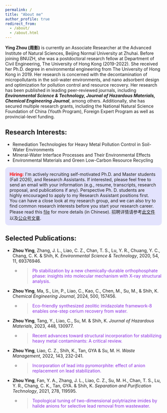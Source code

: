 ```yaml
---
permalink: /
title: "About me"
author_profile: true
redirect_from: 
  - /about/
  - /about.html
---
```


**Ying Zhou (周影)** is currently an Associate Researcher at the Advanced Institute of Natural Sciences, Beijing Normal University at Zhuhai. Before joining BNUZH, she was a postdoctoral research fellow at Department of Civil Engineering, The University of Hong Kong (2019-2022). She received her Ph.D. degree in environmental engineering from The University of Hong Kong in 2019. Her research is concerned with the decontamination of micropollutants in the soil-water environments, and nano adsorbent design and optimization for pollution control and resource recovery. Her research has been published in leading peer-reviewed journals, including ***Environmental Science & Technology, Journal of Hazardous Materials, Chemical Engineering Journal***, among others. Additionally, she has secured multiple research grants, including the National Natural Science Foundation of China (Youth Program), Foreign Expert Program as well as provincial-level funding.


## Research Interests:

* Remediation Technologies for Heavy Metal Pollution Control in Soil-Water Environments
* Mineral-Water Interface Processes and Their Environmental Effects
* Environmental Materials and Green Low-Carbon Resource Recycling

<style>
p.highlight {
  background-color: rgba(0, 0, 255, 0.1);
  padding: 1em;
  border-radius: 10px;
}
</style>

<p class="highlight">
<b><font color="red">Hiring:</font></b> I'm actively recruiting self-motivated Ph.D. and Master students (Fall 2026), and Research Assistants. If interested, please feel free to send an email with your information (e.g., resume, transcripts, research proposal, and publications if any). Perspective Ph. D. students are highly encouraged to apply to my Research Assistant positions first. You can have a close look at my research group, and we can also try to find common research interests before you start your research career.
<br>
Please read this <a href="/files/recruitment.pdf">file</a> for more details (in Chinese). 招聘详情请参考<a href="/files/recruitment.pdf">此文件</a>以及<a href="https://mp.weixin.qq.com/s/kGbDvr4dETnFxBlCPOQ3vg">公众号文章</a>. 
<br>
</p>


## Selected Publications:

* <b>Zhou Ying</b>, Zhang, J. L., Liao, C. Z., Chan, T. S., Lu, Y. R., Chuang, Y. C., Chang, C. K. & Shih, K. _Environmental Science & Technology_,  2020, 54, 11, 69376946.
  - ><p style="color:#8A2BE2">Pb stabilization by a new chemically-durable orthophosphate phase: insights into molecular mechanism with X-ray structural analysis.</p>

* <b>Zhou Ying</b>, Ma, S., Lin, P., Liao, C., Kao, C., Chen, M., Su, M., & Shih, K. _Chemical Engineering Journal_, 2024, 500, 157456.
  - ><p style="color:#8A2BE2">Eco-friendly synthesized zeolitic imidazolate framework-8 enables one-step cerium recovery from water.</p>

* <b>Zhou Ying</b>, Tang, Y., Liao, C., Su, M. & Shih, K. _Journal of Hazardous Materials_, 2023, 448, 130977.
  - ><p style="color:#8A2BE2">Recent advances toward structural incorporation for stabilizing heavy metal contaminants: A critical review.</p>

* <b>Zhou Ying</b>, Liao, C. Z., Shih, K., Tan, GYA & Su, M. H. _Waste Management_, 2022, 143, 232-241.
  - ><p style="color:#8A2BE2">Incorporation of lead into pyromorphite: effect of anion replacement on lead stabilization.</p>

* <b>Zhou Ying</b>, Fan, Y. A., Zhang, J. L., Liao, C. Z., Su, M. H., Chan, T. S., Lu, Y. R., Chang, C. K., Tan, GYA. & Shih, K. _Separation and Purification Technology_, 2021, 278, 119595.
  - ><p style="color:#8A2BE2">Topological tuning of two-dimensional polytriazine imides by halide anions for selective lead removal from wastewater.</p>